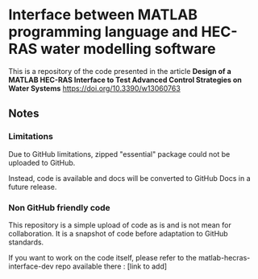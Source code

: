 # Interface between MATLAB programming language and HEC-RAS water modelling software

This is a repository of the code presented in the article **Design of a MATLAB HEC-RAS Interface to Test Advanced Control Strategies on Water Systems** https://doi.org/10.3390/w13060763

## Notes

### Limitations

Due to GitHub limitations, zipped "essential" package could not be uploaded to GitHub. 

Instead, code is available and docs will be converted to GitHub Docs in a future release.

### Non GitHub friendly code

This repository is a simple upload of code as is and is not mean for collaboration. It is a snapshot of code before adaptation to GitHub standards.

If you want to work on the code itself, please refer to the matlab-hecras-interface-dev repo available there : [link to add]


